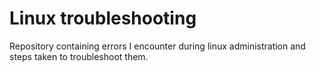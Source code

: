 # Linux troubleshooting

Repository containing errors I encounter during linux administration and steps taken to troubleshoot them.
